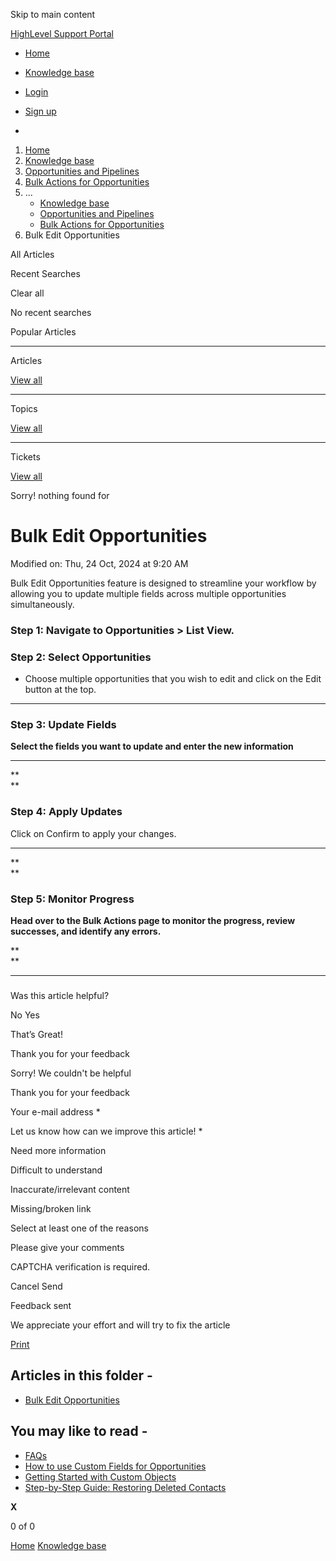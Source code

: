 Skip to main content

[ HighLevel Support Portal ](https://help.gohighlevel.com)

  * [ Home ](/support/home)
  * [ Knowledge base ](/support/solutions)

  * [Login](/support/login)
  * [Sign up](/support/signup)
  * 

  1. [Home](/support/home)
  2. [Knowledge base](/support/solutions)
  3. [Opportunities and Pipelines](/support/solutions/48000449589)
  4. [Bulk Actions for Opportunities](/support/solutions/folders/155000000776)
  5. ... 
     * [Knowledge base](/support/solutions)
     * [Opportunities and Pipelines](/support/solutions/48000449589)
     * [Bulk Actions for Opportunities](/support/solutions/folders/155000000776)
  6. Bulk Edit Opportunities

All  Articles 

Recent Searches

Clear all

No recent searches

Popular Articles

* * *

Articles

[View all](/support/search/solutions)

* * *

Topics

[View all](/support/search/topics)

* * *

Tickets

[View all](/support/search/tickets)

Sorry! nothing found for   

# Bulk Edit Opportunities

Modified on: Thu, 24 Oct, 2024 at 9:20 AM

Bulk Edit Opportunities feature is designed to streamline your workflow by allowing you to update multiple fields across multiple opportunities simultaneously.

### **Step 1: Navigate to Opportunities > List View.**

### **Step 2: Select Opportunities**

  * Choose multiple opportunities that you wish to edit and click on the Edit button at the top.

****

### **Step 3: Update Fields**

**Select the fields you want to update and enter the new information**

****

**  
**

### ****Step 4: Apply Updates****

Click on Confirm to apply your changes.

****

**  
**

### ****Step 5: Monitor Progress****

**Head over to the Bulk Actions page to monitor the progress, review successes, and identify any errors.**

**  
**

* * *

###   

Was this article helpful?

No  Yes 

That’s Great!

Thank you for your feedback

Sorry! We couldn't be helpful

Thank you for your feedback

Your e-mail address *

Let us know how can we improve this article! *

Need more information 

Difficult to understand 

Inaccurate/irrelevant content 

Missing/broken link 

Select at least one of the reasons 

Please give your comments 

CAPTCHA verification is required. 

Cancel  Send 

Feedback sent

We appreciate your effort and will try to fix the article

[Print](javascript:print\(\))

## Articles in this folder -

  * [Bulk Edit Opportunities](/support/solutions/articles/155000003097-bulk-edit-opportunities)

## You may like to read -

  * [FAQs](/support/solutions/articles/155000002000-faqs)
  * [How to use Custom Fields for Opportunities](/support/solutions/articles/155000000521-how-to-use-custom-fields-for-opportunities)
  * [Getting Started with Custom Objects](/support/solutions/articles/155000003896-getting-started-with-custom-objects)
  * [Step-by-Step Guide: Restoring Deleted Contacts](/support/solutions/articles/48001211386-step-by-step-guide-restoring-deleted-contacts)

**X**

0 of 0 []()

[Home](/support/home) [Knowledge base](/support/solutions)
